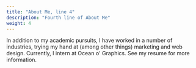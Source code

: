 ```yaml
---
title: "About Me, line 4"
description: "Fourth line of About Me"
weight: 4
---
```

In addition to my academic pursuits, I have worked in a number of industries, trying my hand at (among other things) marketing and web design. Currently, I intern at Ocean o' Graphics. See my resume for more information.
